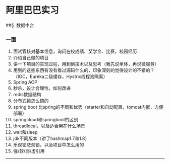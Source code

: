# 阿里巴巴实习

##&sect;  数据中台

### 一面

1. 面试官核对基本信息，询问在校成绩、奖学金、比赛，校园经历
2. 介绍自己做的项目
3. 讲一下项目的实现过程，用到到技术以及思考（我先说单体，再说微服务）
4. 用到的这些东西有没有看过源码什么的，印象深刻的觉得设计的不错的？（IOC，Eureka二级缓存，Hystrix线程池隔离）
5. Spring AOP
6. 秒杀，设计合理性，如何改进
7. redis数据结构
8. 分布式锁怎么搞的
9. spring boot 比spring的不同和优势（starter和自动配置，tomcat内嵌，方便部署）
10. springcloud和springboot的区别
11. threadlocal，以及适合用在什么场景
12. wait和sleep
13. jdk不同版本（讲了hashmap1.7和1.8）
14. 乐观锁悲观锁，以及项目中怎么用的
15. 强/软/弱/虚引用

------

